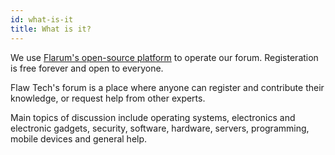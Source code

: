 ```yaml
---
id: what-is-it
title: What is it?
---
```


We use [Flarum's open-source platform](https://flarum.org/) to operate our forum. Registeration is free forever and open to everyone.

Flaw Tech's forum is a place where anyone can register and contribute their knowledge, or request help from other experts. 

Main topics of discussion include operating systems, electronics and electronic gadgets, security, software, hardware, servers, programming, mobile devices and general help. 